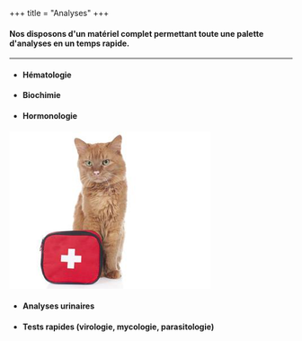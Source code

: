 +++
title = "Analyses"
+++

#### Nos disposons d'un matériel complet permettant toute une palette d'analyses en un temps rapide.
-------------------------

<div class="row">
  <div class="col-sm-4">
    <ul>
      <li><h4>Hématologie</h4></li>
      <li><h4>Biochimie<h4></li>
      <li><h4>Hormonologie<h4></li>
    </ul>
  </div>
  <div class="col-sm-4">
    <img class="img-responsive" src="/img/astreinte.jpg" alt="">
  </div>
  <div class="col-sm-4">
    <ul>
      <li><h4>Analyses urinaires</h4></li>
      <li><h4>Tests rapides (virologie, mycologie, parasitologie)</h4></li>
    </ul>
  </div>
</div>